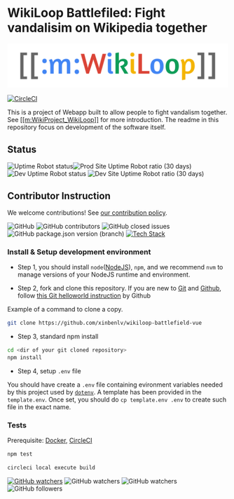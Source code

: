 # WikiLoop Battlefiled: Fight vandalisim on Wikipedia together

[![WikiLoop Logo](./assets/wikiloop-logo.svg)](https://meta.wikimedia.org/wiki/WikiProject_WikiLoop)

[![CircleCI](https://circleci.com/gh/google/wikiloop-battlefield/tree/master.svg?style=svg)](https://circleci.com/gh/google/wikiloop-battlefield/tree/master) 

This is a project of Webapp built to allow people to fight vandalism together. See [[[m:WikiProject_WikiLoop]]](https://meta.wikimedia.org/wiki/WikiProject_WikiLoop) for more introduction. The readme in this repository focus on development of the software itself.


## Status

![Uptime Robot status](https://img.shields.io/uptimerobot/status/m783127048-3a1e3c13cdc8e36abba87357.svg?label=prod)![Prod Site Uptime Robot ratio (30 days)](https://img.shields.io/uptimerobot/ratio/m783127048-3a1e3c13cdc8e36abba87357.svg?label=prod%20uptime) 
![Dev Uptime Robot status](https://img.shields.io/uptimerobot/status/m783127051-01afa8e12cb12e059a95f54c.svg?label=dev)
![Dev Site Uptime Robot ratio (30 days)](https://img.shields.io/uptimerobot/ratio/m783127051-01afa8e12cb12e059a95f54c.svg?label=dev%20uptime)

## Contributor Instruction

We welcome contributions! See [our contribution policy](CONTRIBUTING.md).

![GitHub](https://img.shields.io/github/license/google/wikiloop-battlefield.svg)
![GitHub contributors](https://img.shields.io/github/contributors/google/wikiloop-battlefield.svg)
![GitHub closed issues](https://img.shields.io/github/issues-closed-raw/google/wikiloop-battlefield.svg)
![GitHub package.json version (branch)](https://img.shields.io/github/package-json/v/google/wikiloop-battlefield/master.svg) 
[![Tech Stack](https://img.shields.io/badge/tech-stack-blue.svg)](https://stackshare.io/project-wikiloop/battlefield)


### Install & Setup development environment

* Step 1, you should install `node`([NodeJS](https://nodejs.org)), `npm`, and we recommend `nvm` to manage versions of your NodeJS runtime and environment.

* Step 2, fork and clone this repository. If you are new to [Git](https://git-scm.com/) and [Github](https://github.com), follow [this Git helloworld instruction](https://guides.github.com/activities/hello-world/) by Github

Example of a command to clone a copy.

```sh
git clone https://github.com/xinbenlv/wikiloop-battlefield-vue
```

* Step 3, standard npm install
```sh
cd <dir of your git cloned repository>
npm install 
```

* Step 4, setup `.env` file

You should have create a `.env` file containing evironment variables needed by this project used by [`dotenv`](https://www.npmjs.com/package/dotenv). A template has been provided in the `template.env`. Once set, you should do `cp template.env .env` to create such file in the exact name. 

### Tests

Prerequisite: [Docker](https://www.docker.com/), [CircleCI](http://circleci.com)

```sh
npm test
```

```sh
circleci local execute build
```

[![GitHub watchers](https://img.shields.io/github/watchers/google/wikiloop-battlefield.svg?label=Watch&style=social)](https://img.shields.io/github/watchers/google/wikiloop-battlefield.svg?label=Watch&style=social)
![GitHub watchers](https://img.shields.io/github/watchers/google/wikiloop-battlefield.svg?label=Fork&style=social)
![GitHub watchers](https://img.shields.io/github/watchers/google/wikiloop-battlefield.svg?label=Star&style=social)
![GitHub followers](https://img.shields.io/github/followers/xinbenlv.svg?label=Follow&style=social)
